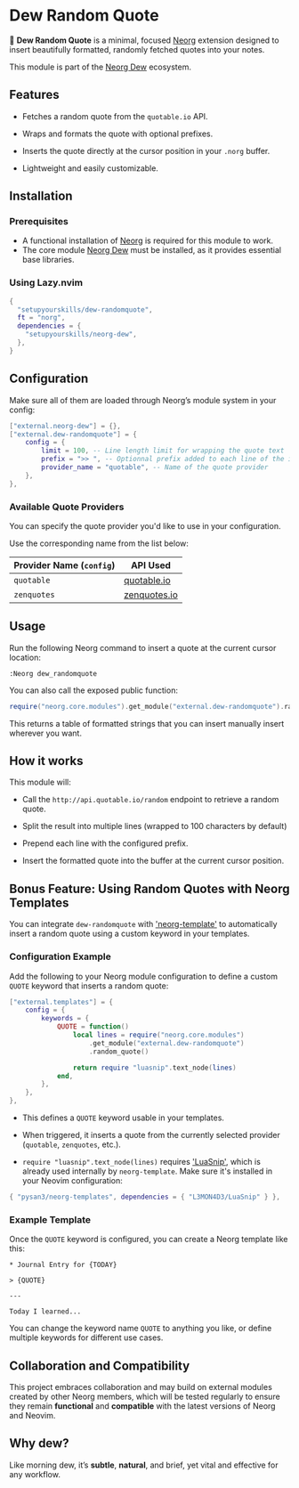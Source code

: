 # Dew Random Quote

🌿 **Dew Random Quote** is a minimal, focused [Neorg](https://github.com/nvim-neorg/neorg) extension designed to insert beautifully formatted, randomly fetched quotes into your notes.

This module is part of the [Neorg Dew](https://github.com/setupyourskills/neorg-dew) ecosystem.

## Features

- Fetches a random quote from the `quotable.io` API.

- Wraps and formats the quote with optional prefixes.

- Inserts the quote directly at the cursor position in your `.norg` buffer.

- Lightweight and easily customizable.

## Installation

### Prerequisites

- A functional installation of [Neorg](https://github.com/nvim-neorg/neorg) is required for this module to work.
- The core module [Neorg Dew](https://github.com/setupyourskills/neorg-dew) must be installed, as it provides essential base libraries.

### Using Lazy.nvim

```lua
{
  "setupyourskills/dew-randomquote",
  ft = "norg",
  dependencies = {
    "setupyourskills/neorg-dew",
  },
}
```

## Configuration

Make sure all of them are loaded through Neorg’s module system in your config:

```lua
["external.neorg-dew"] = {},
["external.dew-randomquote"] = {
    config = {
        limit = 100, -- Line length limit for wrapping the quote text
        prefix = ">> ", -- Optionnal prefix added to each line of the inserted quote
        provider_name = "quotable", -- Name of the quote provider 
    },
},
```

### Available Quote Providers

You can specify the quote provider you'd like to use in your configuration.

Use the corresponding name from the list below:

| Provider Name (`config`)   | API Used     |
|--------------------------|--------------|
| `quotable`                 | [quotable.io](https://quotable.io)  |
| `zenquotes`                | [zenquotes.io](https://zenquotes.io) |

## Usage

Run the following Neorg command to insert a quote at the current cursor location:

```
:Neorg dew_randomquote
```

You can also call the exposed public function:

```lua
require("neorg.core.modules").get_module("external.dew-randomquote").randomquote()
```

This returns a table of formatted strings that you can insert manually insert wherever you want.

## How it works

This module will:

- Call the `http://api.quotable.io/random` endpoint to retrieve a random quote.

- Split the result into multiple lines (wrapped to 100 characters by default)

- Prepend each line with the configured prefix.

- Insert the formatted quote into the buffer at the current cursor position.

## Bonus Feature: Using Random Quotes with Neorg Templates

You can integrate `dew-randomquote` with ['neorg-template'](https://github.com/nvim-neorg/neorg/wiki/Templates) to automatically insert a random quote using a custom keyword in your templates.

### Configuration Example

Add the following to your Neorg module configuration to define a custom `QUOTE` keyword that inserts a random quote:

```lua
["external.templates"] = {
    config = {
        keywords = {
            QUOTE = function()
                local lines = require("neorg.core.modules")
                    .get_module("external.dew-randomquote")
                    .random_quote()

                return require "luasnip".text_node(lines)
            end,
        },
    },
},
```

- This defines a `QUOTE` keyword usable in your templates.

- When triggered, it inserts a quote from the currently selected provider (`quotable`, `zenquotes`, etc.).

- `require "luasnip".text_node(lines)` requires ['LuaSnip'](https://github.com/L3MON4D3/LuaSnip), which is already used internally by `neorg-template`.
Make sure it's installed in your Neovim configuration:

```lua
{ "pysan3/neorg-templates", dependencies = { "L3MON4D3/LuaSnip" } },
```

### Example Template

Once the `QUOTE` keyword is configured, you can create a Neorg template like this:

```norg
* Journal Entry for {TODAY}

> {QUOTE}

---

Today I learned...
```

You can change the keyword name `QUOTE` to anything you like, or define multiple keywords for different use cases.

## Collaboration and Compatibility

This project embraces collaboration and may build on external modules created by other Neorg members, which will be tested regularly to ensure they remain **functional** and **compatible** with the latest versions of Neorg and Neovim.  

## Why **dew**?

Like morning dew, it’s **subtle**, **natural**, and brief, yet vital and effective for any workflow.
